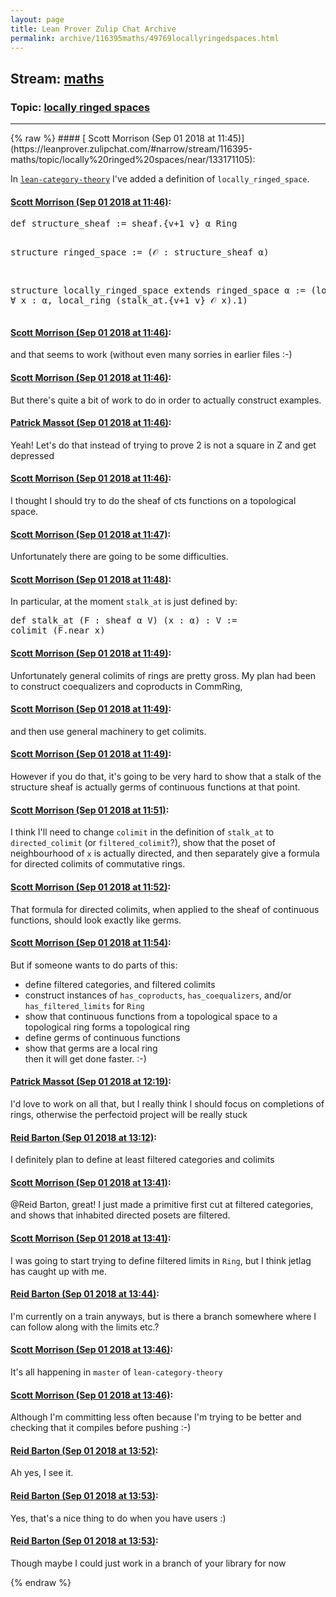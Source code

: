 ```yaml
---
layout: page
title: Lean Prover Zulip Chat Archive 
permalink: archive/116395maths/49769locallyringedspaces.html
---
```


## Stream: [maths](https://leanprover-community.github.io/archive/116395maths/index.html)
### Topic: [locally ringed spaces](https://leanprover-community.github.io/archive/116395maths/49769locallyringedspaces.html)

---

<base href="https://leanprover.zulipchat.com">
{% raw %}
#### [ Scott Morrison (Sep 01 2018 at 11:45)](https://leanprover.zulipchat.com/#narrow/stream/116395-maths/topic/locally%20ringed%20spaces/near/133171105):
<p>In <a href="https://github.com/semorrison/lean-category-theory/blob/master/src/category_theory/locally_ringed.lean" target="_blank" title="https://github.com/semorrison/lean-category-theory/blob/master/src/category_theory/locally_ringed.lean"><code>lean-category-theory</code></a> I've added a definition of <code>locally_ringed_space</code>.</p>

#### [ Scott Morrison (Sep 01 2018 at 11:46)](https://leanprover.zulipchat.com/#narrow/stream/116395-maths/topic/locally%20ringed%20spaces/near/133171115):
<div class="codehilite"><pre><span></span>def structure_sheaf := sheaf.{v+1 v} α Ring

structure ringed_space :=
(𝒪 : structure_sheaf α)

structure locally_ringed_space extends ringed_space α :=
(locality : ∀ x : α, local_ring (stalk_at.{v+1 v} 𝒪 x).1)
</pre></div>

#### [ Scott Morrison (Sep 01 2018 at 11:46)](https://leanprover.zulipchat.com/#narrow/stream/116395-maths/topic/locally%20ringed%20spaces/near/133171148):
<p>and that seems to work (without even many sorries in earlier files :-)</p>

#### [ Scott Morrison (Sep 01 2018 at 11:46)](https://leanprover.zulipchat.com/#narrow/stream/116395-maths/topic/locally%20ringed%20spaces/near/133171149):
<p>But there's quite a bit of work to do in order to actually construct examples.</p>

#### [ Patrick Massot (Sep 01 2018 at 11:46)](https://leanprover.zulipchat.com/#narrow/stream/116395-maths/topic/locally%20ringed%20spaces/near/133171150):
<p>Yeah! Let's do that instead of trying to prove 2 is not a square in Z and get depressed</p>

#### [ Scott Morrison (Sep 01 2018 at 11:46)](https://leanprover.zulipchat.com/#narrow/stream/116395-maths/topic/locally%20ringed%20spaces/near/133171151):
<p>I thought I should try to do the sheaf of cts functions on a topological space.</p>

#### [ Scott Morrison (Sep 01 2018 at 11:47)](https://leanprover.zulipchat.com/#narrow/stream/116395-maths/topic/locally%20ringed%20spaces/near/133171156):
<p>Unfortunately there are going to be some difficulties.</p>

#### [ Scott Morrison (Sep 01 2018 at 11:48)](https://leanprover.zulipchat.com/#narrow/stream/116395-maths/topic/locally%20ringed%20spaces/near/133171180):
<p>In particular, at the moment <code>stalk_at</code> is just defined by:</p>
<div class="codehilite"><pre><span></span>def stalk_at (F : sheaf α V) (x : α) : V :=
colimit (F.near x)
</pre></div>

#### [ Scott Morrison (Sep 01 2018 at 11:49)](https://leanprover.zulipchat.com/#narrow/stream/116395-maths/topic/locally%20ringed%20spaces/near/133171203):
<p>Unfortunately general colimits of rings are pretty gross. My plan had been to construct coequalizers and coproducts in CommRing,</p>

#### [ Scott Morrison (Sep 01 2018 at 11:49)](https://leanprover.zulipchat.com/#narrow/stream/116395-maths/topic/locally%20ringed%20spaces/near/133171208):
<p>and then use general machinery to get colimits.</p>

#### [ Scott Morrison (Sep 01 2018 at 11:49)](https://leanprover.zulipchat.com/#narrow/stream/116395-maths/topic/locally%20ringed%20spaces/near/133171213):
<p>However if you do that, it's going to be very hard to show that a stalk of the structure sheaf is actually germs of continuous functions at that point.</p>

#### [ Scott Morrison (Sep 01 2018 at 11:51)](https://leanprover.zulipchat.com/#narrow/stream/116395-maths/topic/locally%20ringed%20spaces/near/133171271):
<p>I think I'll need to change <code>colimit</code> in the definition of <code>stalk_at</code> to <code>directed_colimit</code> (or <code>filtered_colimit</code>?), show that the poset of neighbourhood of <code>x</code> is actually directed, and then separately give a formula for directed colimits of commutative rings.</p>

#### [ Scott Morrison (Sep 01 2018 at 11:52)](https://leanprover.zulipchat.com/#narrow/stream/116395-maths/topic/locally%20ringed%20spaces/near/133171322):
<p>That formula for directed colimits, when applied to the sheaf of continuous functions, should look exactly like germs.</p>

#### [ Scott Morrison (Sep 01 2018 at 11:54)](https://leanprover.zulipchat.com/#narrow/stream/116395-maths/topic/locally%20ringed%20spaces/near/133171386):
<p>But if someone wants to do parts of this:</p>
<ul>
<li>define filtered categories, and filtered colimits</li>
<li>construct instances of <code>has_coproducts</code>, <code>has_coequalizers</code>, and/or <code>has_filtered_limits</code> for <code>Ring</code></li>
<li>show that continuous functions from a topological space to a topological ring forms a topological ring</li>
<li>define germs of continuous functions</li>
<li>show that germs are a local ring<br>
then it will get done faster. :-)</li>
</ul>

#### [ Patrick Massot (Sep 01 2018 at 12:19)](https://leanprover.zulipchat.com/#narrow/stream/116395-maths/topic/locally%20ringed%20spaces/near/133172131):
<p>I'd love to work on all that, but I really think I should focus on completions of rings, otherwise the perfectoid project will be really stuck</p>

#### [ Reid Barton (Sep 01 2018 at 13:12)](https://leanprover.zulipchat.com/#narrow/stream/116395-maths/topic/locally%20ringed%20spaces/near/133173786):
<p>I definitely plan to define at least filtered categories and colimits</p>

#### [ Scott Morrison (Sep 01 2018 at 13:41)](https://leanprover.zulipchat.com/#narrow/stream/116395-maths/topic/locally%20ringed%20spaces/near/133174627):
<p><span class="user-mention" data-user-id="110032">@Reid Barton</span>, great! I just made a primitive first cut at filtered categories, and shows that inhabited directed posets are filtered.</p>

#### [ Scott Morrison (Sep 01 2018 at 13:41)](https://leanprover.zulipchat.com/#narrow/stream/116395-maths/topic/locally%20ringed%20spaces/near/133174638):
<p>I was going to start trying to define filtered limits in <code>Ring</code>, but I think jetlag has caught up with me.</p>

#### [ Reid Barton (Sep 01 2018 at 13:44)](https://leanprover.zulipchat.com/#narrow/stream/116395-maths/topic/locally%20ringed%20spaces/near/133174783):
<p>I'm currently on a train anyways, but is there a branch somewhere where I can follow along with the limits etc.?</p>

#### [ Scott Morrison (Sep 01 2018 at 13:46)](https://leanprover.zulipchat.com/#narrow/stream/116395-maths/topic/locally%20ringed%20spaces/near/133174852):
<p>It's all happening in <code>master</code> of <code>lean-category-theory</code></p>

#### [ Scott Morrison (Sep 01 2018 at 13:46)](https://leanprover.zulipchat.com/#narrow/stream/116395-maths/topic/locally%20ringed%20spaces/near/133174856):
<p>Although I'm committing less often because I'm trying to be better and checking that it compiles before pushing :-)</p>

#### [ Reid Barton (Sep 01 2018 at 13:52)](https://leanprover.zulipchat.com/#narrow/stream/116395-maths/topic/locally%20ringed%20spaces/near/133175067):
<p>Ah yes, I see it.</p>

#### [ Reid Barton (Sep 01 2018 at 13:53)](https://leanprover.zulipchat.com/#narrow/stream/116395-maths/topic/locally%20ringed%20spaces/near/133175080):
<p>Yes, that's a nice thing to do when you have users :)</p>

#### [ Reid Barton (Sep 01 2018 at 13:53)](https://leanprover.zulipchat.com/#narrow/stream/116395-maths/topic/locally%20ringed%20spaces/near/133175086):
<p>Though maybe I could just work in a branch of your library for now</p>


{% endraw %}
